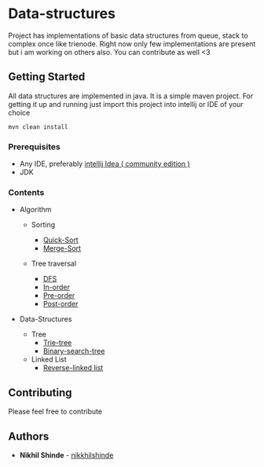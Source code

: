 # Data-structures

Project has implementations of basic data structures from queue, stack
to complex once like trienode.
Right now only few implementations are present but i am working on others also.
You can contribute as well <3

## Getting Started

All data structures are implemented in java.
It is a simple maven project. For getting it up and running
just import this project into intellij or IDE of your choice
```$xslt
mvn clean install
```

### Prerequisites

- Any IDE, preferably [intellij Idea ( community edition )](https://www.jetbrains.com/idea/)
- JDK

### Contents

- Algorithm 
    - Sorting 
        - [Quick-Sort](../master/src/main/java/Algorithm/sorting/QuickSort.java)
        - [Merge-Sort](../master/src/main/java/Algorithm/sorting/MergeSort.java)
    
    - Tree traversal 
        - [DFS](../master/src/main/java/Tree/BinarySearchTree/Main.java)
        - [In-order](../master/src/main/java/Tree/BinarySearchTree/Main.java)
        - [Pre-order](../master/src/main/java/Tree/BinarySearchTree/Main.java)
        - [Post-order](../master/src/main/java/Tree/BinarySearchTree/Main.java)
     
- Data-Structures 
    - Tree
        - [Trie-tree](../master/src/main/java/Tree/Trie/Main.java)
        - [Binary-search-tree](../master/src/main/java/Tree/BinarySearchTree/Main.java)
    - Linked List
        - [Reverse-linked list](../master/src/main/java/LinkedList/ReverseLinkedList.java)

## Contributing

Please feel free to contribute

## Authors

* **Nikhil Shinde** - [nikkhilshinde](https://github.com/nikkkhilshinde)

